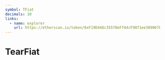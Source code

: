```yaml
---
symbol: TFiat
decimals: 10
links:
  - name: explorer
    url: https://etherscan.io/token/0xF19D446c35570eFf44cF9871ee389067EbD6e962
---
```


# TearFiat

